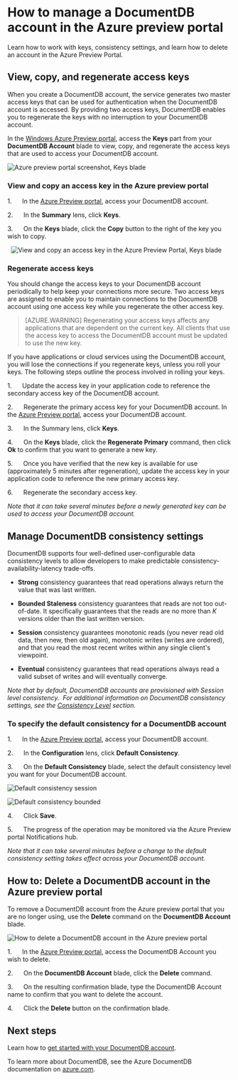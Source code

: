 <properties 
	pageTitle="Manage a DocumentDB account via the Azure preview portal | Windows Azure" 
	description="Learn how to manage your DocumentDB account via the Azure preview portal. Find a guide on using the Azure Preview Portal to view, copy, delete and access accounts." 
	keywords="Azure preview portal, documentdb, azure, Microsoft azure"
	services="documentdb" 
	documentationCenter="" 
	authors="AndrewHoh" 
	manager="jhubbard" 
	editor="cgronlun"/>

<tags
	ms.service="documentdb"
	ms.date="10/22/2015"
	wacn.date=""/>

# How to manage a DocumentDB account in the Azure preview portal

Learn how to work with keys, consistency settings, and learn how to delete an account in the Azure Preview Portal.

## <a id="keys"></a>View, copy, and regenerate access keys
When you create a DocumentDB account, the service generates two master access keys that 
can be used for authentication when the DocumentDB
account is accessed. By providing two access keys, DocumentDB enables
you to regenerate the keys with no interruption to your DocumentDB
account.

In the [Windows Azure Preview portal](https://manage.windowsazure.cn/),
access the **Keys** part from your **DocumentDB Account** blade to view,
copy, and regenerate the access keys that are used to access your
DocumentDB account.

![Azure preview portal screenshot, Keys blade](./media/documentdb-manage-account/keys.png)

### View and copy an access key in the Azure preview portal

1.      In the [Azure Preview portal](https://manage.windowsazure.cn/), access your DocumentDB account. 

2.      In the **Summary** lens, click **Keys**.

3.      On the **Keys** blade, click the **Copy** button to the right of the
key you wish to copy.

  ![View and copy an access key in the Azure Preview Portal, Keys blade](./media/documentdb-manage-account/image004.jpg)

### Regenerate access keys

You should change the access keys to your DocumentDB account
periodically to help keep your connections more secure. Two access keys
are assigned to enable you to maintain connections to the DocumentDB
account using one access key while you regenerate the other access key.

> [AZURE.WARNING] Regenerating your access keys affects any applications that are
dependent on the current key. All clients that use the access key to
access the DocumentDB account must be updated to use the new key.

If you have applications or cloud services using the DocumentDB account,
you will lose the connections if you regenerate keys, unless you roll
your keys. The following steps outline the process involved in rolling your keys.

1.      Update the access key in your application code to reference the
secondary access key of the DocumentDB account.

2.      Regenerate the primary access key for your DocumentDB account.
In the [Azure Preview portal](https://manage.windowsazure.cn/),
access your DocumentDB account.

3.      In the Summary lens, click **Keys**.

4.      On the **Keys** blade, click the **Regenerate Primary** command, then
click **Ok** to confirm that you want to generate a new key.

5.      Once you have verified that the new key is available for use
(approximately 5 minutes after regeneration), update the access key in
your application code to reference the new primary access key.

6.      Regenerate the secondary access key.

*Note that it can take several minutes before a newly generated key can
be used to access your DocumentDB account.*

## <a id="consistency"></a>Manage DocumentDB consistency settings
DocumentDB supports four well-defined user-configurable data consistency
levels to allow developers to make predictable
consistency-availability-latency trade-offs.

- **Strong** consistency guarantees that read operations always
return the value that was last written.

- **Bounded Staleness** consistency guarantees that reads are
not too out-of-date. It specifically guarantees that the reads are no
more than *K* versions older than the last written version. 

- **Session** consistency guarantees monotonic reads (you never
read old data, then new, then old again), monotonic writes (writes are
ordered), and that you read the most recent writes within any single
client's viewpoint.

- **Eventual** consistency guarantees that read operations
always read a valid subset of writes and will eventually converge.

*Note that by default, DocumentDB accounts are provisioned with Session
level consistency.  For additional information on DocumentDB consistency
settings, see the [Consistency
Level](http://go.microsoft.com/fwlink/p/?LinkId=402365) section.*

### To specify the default consistency for a DocumentDB account

1.      In the [Azure Preview portal](https://manage.windowsazure.cn/), access your DocumentDB account. 

2.      In the **Configuration** lens, click **Default Consistency**.

3.      On the **Default Consistency** blade, select the default consistency
level you want for your DocumentDB account.

![Default consistency session](./media/documentdb-manage-account/image005.png)

![Default consistency bounded](./media/documentdb-manage-account/image006.png)

4.      Click **Save**.

5.      The progress of the operation may be monitored via the Azure Preview portal Notifications hub.

*Note that it can take several minutes before a change to the default
consistency setting takes effect across your DocumentDB account.*

## <a id="delete"></a> How to: Delete a DocumentDB account in the Azure preview portal
To remove a DocumentDB account from the Azure preview portal that you are no longer using, use the
**Delete** command on the **DocumentDB Account** blade.

![How to delete a DocumentDB account in the Azure preview portal](./media/documentdb-manage-account/image009.png)

1.      In the [Azure Preview portal](https://manage.windowsazure.cn/), access the DocumentDB Account you
wish to delete. 

2.      On the **DocumentDB Account** blade, click the **Delete** command.

3.      On the resulting confirmation blade, type the DocumentDB Account
name to confirm that you want to delete the account.

4.      Click the **Delete** button on the confirmation blade.

## <a id="next"></a>Next steps

Learn how to [get started with your DocumentDB
    account](http://go.microsoft.com/fwlink/p/?LinkId=402364).

To learn more about DocumentDB, see the Azure DocumentDB
    documentation on
    [azure.com](http://go.microsoft.com/fwlink/?LinkID=402319&clcid=0x409).

 
 
